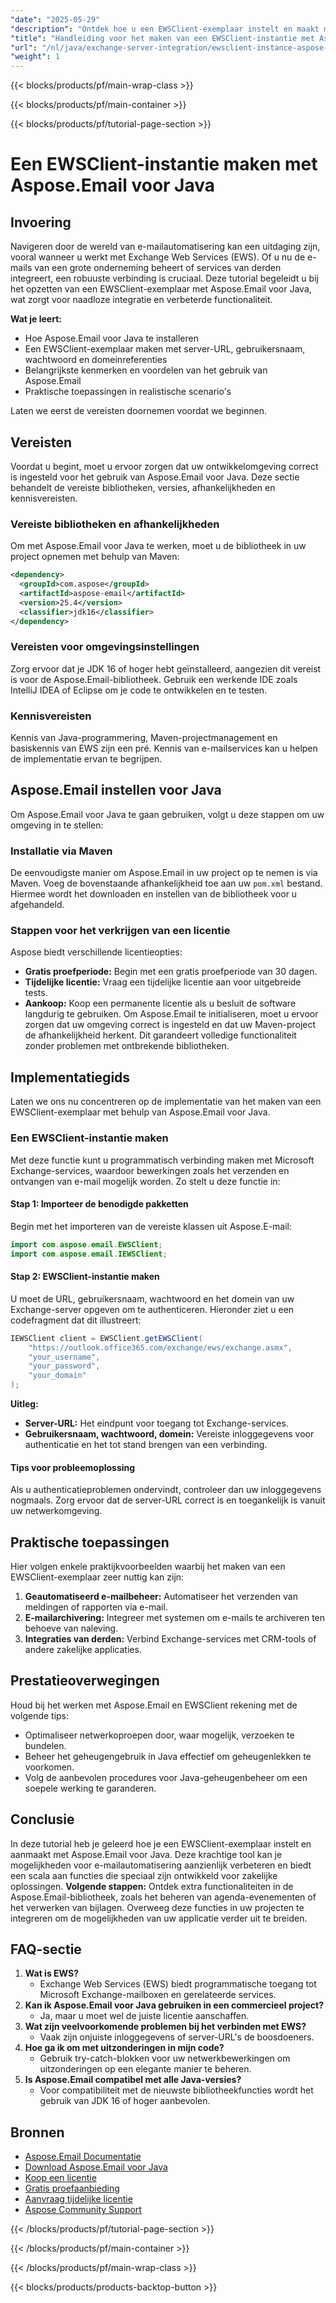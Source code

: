 ```yaml
---
"date": "2025-05-29"
"description": "Ontdek hoe u een EWSClient-exemplaar instelt en maakt met Aspose.Email voor Java, waarmee u naadloze integratie met Exchange Server en verbeterde e-mailautomatisering mogelijk maakt."
"title": "Handleiding voor het maken van een EWSClient-instantie met Aspose.Email voor Java Exchange Server-integratie"
"url": "/nl/java/exchange-server-integration/ewsclient-instance-aspose-email-java/"
"weight": 1
---
```


{{< blocks/products/pf/main-wrap-class >}}

{{< blocks/products/pf/main-container >}}

{{< blocks/products/pf/tutorial-page-section >}}
# Een EWSClient-instantie maken met Aspose.Email voor Java
## Invoering
Navigeren door de wereld van e-mailautomatisering kan een uitdaging zijn, vooral wanneer u werkt met Exchange Web Services (EWS). Of u nu de e-mails van een grote onderneming beheert of services van derden integreert, een robuuste verbinding is cruciaal. Deze tutorial begeleidt u bij het opzetten van een EWSClient-exemplaar met Aspose.Email voor Java, wat zorgt voor naadloze integratie en verbeterde functionaliteit.

**Wat je leert:**
- Hoe Aspose.Email voor Java te installeren
- Een EWSClient-exemplaar maken met server-URL, gebruikersnaam, wachtwoord en domeinreferenties
- Belangrijkste kenmerken en voordelen van het gebruik van Aspose.Email
- Praktische toepassingen in realistische scenario's

Laten we eerst de vereisten doornemen voordat we beginnen.
## Vereisten
Voordat u begint, moet u ervoor zorgen dat uw ontwikkelomgeving correct is ingesteld voor het gebruik van Aspose.Email voor Java. Deze sectie behandelt de vereiste bibliotheken, versies, afhankelijkheden en kennisvereisten.
### Vereiste bibliotheken en afhankelijkheden
Om met Aspose.Email voor Java te werken, moet u de bibliotheek in uw project opnemen met behulp van Maven:
```xml
<dependency>
  <groupId>com.aspose</groupId>
  <artifactId>aspose-email</artifactId>
  <version>25.4</version>
  <classifier>jdk16</classifier>
</dependency>
```
### Vereisten voor omgevingsinstellingen
Zorg ervoor dat je JDK 16 of hoger hebt geïnstalleerd, aangezien dit vereist is voor de Aspose.Email-bibliotheek. Gebruik een werkende IDE zoals IntelliJ IDEA of Eclipse om je code te ontwikkelen en te testen.
### Kennisvereisten
Kennis van Java-programmering, Maven-projectmanagement en basiskennis van EWS zijn een pré. Kennis van e-mailservices kan u helpen de implementatie ervan te begrijpen.
## Aspose.Email instellen voor Java
Om Aspose.Email voor Java te gaan gebruiken, volgt u deze stappen om uw omgeving in te stellen:
### Installatie via Maven
De eenvoudigste manier om Aspose.Email in uw project op te nemen is via Maven. Voeg de bovenstaande afhankelijkheid toe aan uw `pom.xml` bestand. Hiermee wordt het downloaden en instellen van de bibliotheek voor u afgehandeld.
### Stappen voor het verkrijgen van een licentie
Aspose biedt verschillende licentieopties:
- **Gratis proefperiode:** Begin met een gratis proefperiode van 30 dagen.
- **Tijdelijke licentie:** Vraag een tijdelijke licentie aan voor uitgebreide tests.
- **Aankoop:** Koop een permanente licentie als u besluit de software langdurig te gebruiken.
Om Aspose.Email te initialiseren, moet u ervoor zorgen dat uw omgeving correct is ingesteld en dat uw Maven-project de afhankelijkheid herkent. Dit garandeert volledige functionaliteit zonder problemen met ontbrekende bibliotheken.
## Implementatiegids
Laten we ons nu concentreren op de implementatie van het maken van een EWSClient-exemplaar met behulp van Aspose.Email voor Java.
### Een EWSClient-instantie maken
Met deze functie kunt u programmatisch verbinding maken met Microsoft Exchange-services, waardoor bewerkingen zoals het verzenden en ontvangen van e-mail mogelijk worden. Zo stelt u deze functie in:
#### Stap 1: Importeer de benodigde pakketten
Begin met het importeren van de vereiste klassen uit Aspose.E-mail:
```java
import com.aspose.email.EWSClient;
import com.aspose.email.IEWSClient;
```
#### Stap 2: EWSClient-instantie maken
U moet de URL, gebruikersnaam, wachtwoord en het domein van uw Exchange-server opgeven om te authenticeren. Hieronder ziet u een codefragment dat dit illustreert:
```java
IEWSClient client = EWSClient.getEWSClient(
    "https://outlook.office365.com/exchange/ews/exchange.asmx",
    "your_username",
    "your_password",
    "your_domain"
);
```
**Uitleg:**
- **Server-URL:** Het eindpunt voor toegang tot Exchange-services.
- **Gebruikersnaam, wachtwoord, domein:** Vereiste inloggegevens voor authenticatie en het tot stand brengen van een verbinding.
#### Tips voor probleemoplossing
Als u authenticatieproblemen ondervindt, controleer dan uw inloggegevens nogmaals. Zorg ervoor dat de server-URL correct is en toegankelijk is vanuit uw netwerkomgeving.
## Praktische toepassingen
Hier volgen enkele praktijkvoorbeelden waarbij het maken van een EWSClient-exemplaar zeer nuttig kan zijn:
1. **Geautomatiseerd e-mailbeheer:** Automatiseer het verzenden van meldingen of rapporten via e-mail.
2. **E-mailarchivering:** Integreer met systemen om e-mails te archiveren ten behoeve van naleving.
3. **Integraties van derden:** Verbind Exchange-services met CRM-tools of andere zakelijke applicaties.
## Prestatieoverwegingen
Houd bij het werken met Aspose.Email en EWSClient rekening met de volgende tips:
- Optimaliseer netwerkoproepen door, waar mogelijk, verzoeken te bundelen.
- Beheer het geheugengebruik in Java effectief om geheugenlekken te voorkomen.
- Volg de aanbevolen procedures voor Java-geheugenbeheer om een soepele werking te garanderen.
## Conclusie
In deze tutorial heb je geleerd hoe je een EWSClient-exemplaar instelt en aanmaakt met Aspose.Email voor Java. Deze krachtige tool kan je mogelijkheden voor e-mailautomatisering aanzienlijk verbeteren en biedt een scala aan functies die speciaal zijn ontwikkeld voor zakelijke oplossingen.
**Volgende stappen:**
Ontdek extra functionaliteiten in de Aspose.Email-bibliotheek, zoals het beheren van agenda-evenementen of het verwerken van bijlagen. Overweeg deze functies in uw projecten te integreren om de mogelijkheden van uw applicatie verder uit te breiden.
## FAQ-sectie
1. **Wat is EWS?**
   - Exchange Web Services (EWS) biedt programmatische toegang tot Microsoft Exchange-mailboxen en gerelateerde services.
2. **Kan ik Aspose.Email voor Java gebruiken in een commercieel project?**
   - Ja, maar u moet wel de juiste licentie aanschaffen.
3. **Wat zijn veelvoorkomende problemen bij het verbinden met EWS?**
   - Vaak zijn onjuiste inloggegevens of server-URL's de boosdoeners.
4. **Hoe ga ik om met uitzonderingen in mijn code?**
   - Gebruik try-catch-blokken voor uw netwerkbewerkingen om uitzonderingen op een elegante manier te beheren.
5. **Is Aspose.Email compatibel met alle Java-versies?**
   - Voor compatibiliteit met de nieuwste bibliotheekfuncties wordt het gebruik van JDK 16 of hoger aanbevolen.
## Bronnen
- [Aspose.Email Documentatie](https://reference.aspose.com/email/java/)
- [Download Aspose.Email voor Java](https://releases.aspose.com/email/java/)
- [Koop een licentie](https://purchase.aspose.com/buy)
- [Gratis proefaanbieding](https://releases.aspose.com/email/java/)
- [Aanvraag tijdelijke licentie](https://purchase.aspose.com/temporary-license/)
- [Aspose Community Support](https://forum.aspose.com/c/email/10)

{{< /blocks/products/pf/tutorial-page-section >}}

{{< /blocks/products/pf/main-container >}}

{{< /blocks/products/pf/main-wrap-class >}}

{{< blocks/products/products-backtop-button >}}